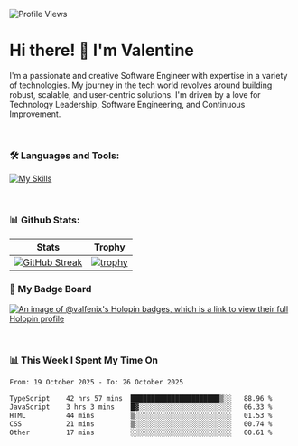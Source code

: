 
    
![Profile Views](https://komarev.com/ghpvc/?username=theodogwutech&color=blue)

# Hi there! 👋 I'm Valentine 
I'm a passionate and creative Software Engineer with expertise in a variety of technologies. My journey in the tech world revolves around building robust, scalable, and user-centric solutions. I'm driven by a love for Technology Leadership, Software Engineering, and Continuous Improvement.

<br />



### 🛠 Languages and Tools:

[![My Skills](https://skillicons.dev/icons?i=nodejs,js,nestjs,nextjs,react,vuejs,nuxtjs,express,tailwind,styledcomponents,materialui,mongodb,sequelize,mysql,postgres,pinia,redux,vite,html,css,pug,aws,prisma,bitbucket,bootstrap,emotion,git,gitlab,go,heroku,jest,netlify,nginx,npm,postman,rabbitmq,redis,supabase,svg,github,ts,ubuntu,vercel,vscode,yarn,powershell&perline=15)](https://skillicons.dev)

<br />

### 📊 Github Stats:

| Stats            | Trophy               |
|-----------------------|-------------------|
| [![GitHub Streak](https://streak-stats.demolab.com?user=theodogwutech&theme=great-gatsby&hide_border=true&border_radius=9.9)](https://git.io/streak-stats) | [![trophy](https://github-profile-trophy.vercel.app/?username=theodogwutech&theme=darkhub&column=7)](https://github.com/ryo-ma/github-profile-trophy) |

### 🥇 My Badge Board
[![An image of @valfenix's Holopin badges, which is a link to view their full Holopin profile](https://holopin.me/valfenix)](https://holopin.io/@valfenix)

<br />

### 📊 This Week I Spent My Time On
<!--START_SECTION:waka-->

```txt
From: 19 October 2025 - To: 26 October 2025

TypeScript    42 hrs 57 mins  ██████████████████████▒░░   88.96 %
JavaScript    3 hrs 3 mins    █▓░░░░░░░░░░░░░░░░░░░░░░░   06.33 %
HTML          44 mins         ▒░░░░░░░░░░░░░░░░░░░░░░░░   01.53 %
CSS           21 mins         ▒░░░░░░░░░░░░░░░░░░░░░░░░   00.74 %
Other         17 mins         ░░░░░░░░░░░░░░░░░░░░░░░░░   00.61 %
```

<!--END_SECTION:waka-->




